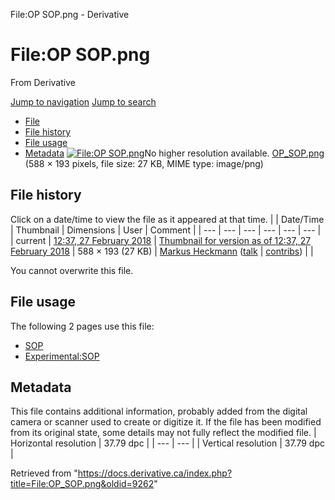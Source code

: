 

File:OP SOP.png - Derivative




# File:OP SOP.png
From Derivative

[Jump to navigation](#mw-head)
[Jump to search](#searchInput)
* [File](#file)
* [File history](#filehistory)
* [File usage](#filelinks)
* [Metadata](#metadata)
[![File:OP SOP.png](https://docs.derivative.ca/images/e/e6/OP_SOP.png?20180227173745)](images/e/e6/OP_SOP.png)No higher resolution available.
[OP\_SOP.png](images/e/e6/OP_SOP.png "OP SOP.png") ‎(588 × 193 pixels, file size: 27 KB, MIME type: image/png)

## File history
Click on a date/time to view the file as it appeared at that time.
|  | Date/Time | Thumbnail | Dimensions | User | Comment |
| --- | --- | --- | --- | --- | --- |
| current | [12:37, 27 February 2018](images/e/e6/OP_SOP.png) | [Thumbnail for version as of 12:37, 27 February 2018](images/e/e6/OP_SOP.png) | 588 × 193 (27 KB) | [Markus Heckmann](https://docs.derivative.ca/User:Markus_Heckmann "User:Markus Heckmann") ([talk](https://docs.derivative.ca/index.php?title=User_talk:Markus_Heckmann&action=edit&redlink=1 "User talk:Markus Heckmann (page does not exist)") | [contribs](https://docs.derivative.ca/Special:Contributions/Markus_Heckmann "Special:Contributions/Markus Heckmann")) |  |

You cannot overwrite this file.
## File usage
The following 2 pages use this file:
* [SOP](SOP.html "SOP")
* [Experimental:SOP](Experimental_SOP.html "Experimental:SOP")
## Metadata
This file contains additional information, probably added from the digital camera or scanner used to create or digitize it.
If the file has been modified from its original state, some details may not fully reflect the modified file.
| Horizontal resolution | 37.79 dpc |
| --- | --- |
| Vertical resolution | 37.79 dpc |

Retrieved from "<https://docs.derivative.ca/index.php?title=File:OP_SOP.png&oldid=9262>"